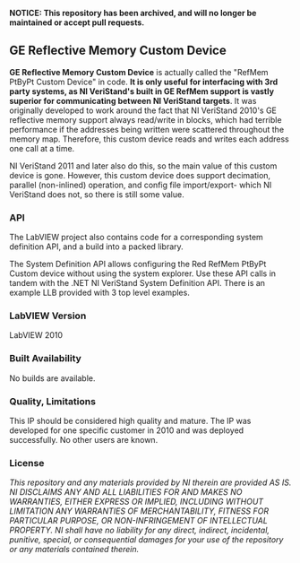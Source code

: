 **NOTICE: This repository has been archived, and will no longer be maintained or accept pull requests.**

## GE Reflective Memory Custom Device ##

**GE Reflective Memory Custom Device** is actually called the "RefMem PtByPt Custom Device" in code. **It is only useful for interfacing with 3rd party systems, as NI VeriStand's built in GE RefMem support is vastly superior for communicating between NI VeriStand targets**. It was originally developed to work around the fact that NI VeriStand 2010's GE reflective memory support always read/write in blocks, which had terrible performance if the addresses being written were scattered throughout the memory map. Therefore, this custom device reads and writes each address one call at a time. 

NI VeriStand 2011 and later also do this, so the main value of this custom device is gone. However, this custom device does support decimation, parallel (non-inlined) operation, and config file import/export- which NI VeriStand does not, so there is still some value.

### API ###

The LabVIEW project also contains code for a corresponding system definition API, and a build into a packed library.

The System Definition API allows configuring the Red RefMem PtByPt Custom device without using the system explorer. Use these API calls in tandem with the .NET NI VeriStand System Definition API. There is an example LLB provided with 3 top level examples.

### LabVIEW Version ###

LabVIEW 2010

### Built Availability ###

No builds are available.

### Quality, Limitations ###

This IP should be considered high quality and mature. The IP was developed for one specific customer in 2010 and was deployed successfully. No other users are known. 

### License ###

*This repository and any materials provided by NI therein are provided AS IS. NI DISCLAIMS ANY AND ALL LIABILITIES FOR AND MAKES NO WARRANTIES, EITHER EXPRESS OR IMPLIED, INCLUDING WITHOUT LIMITATION ANY WARRANTIES OF MERCHANTABILITY, FITNESS FOR  PARTICULAR PURPOSE, OR NON-INFRINGEMENT OF INTELLECTUAL PROPERTY. NI shall have no liability for any direct, indirect, incidental, punitive, special, or consequential damages for your use of the repository or any materials contained therein.*

